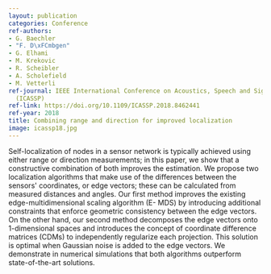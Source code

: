 ```yaml
---
layout: publication
categories: Conference
ref-authors:
- G. Baechler
- "F. D\xFCmbgen"
- G. Elhami
- M. Krekovic
- R. Scheibler
- A. Scholefield
- M. Vetterli
ref-journal: IEEE International Conference on Acoustics, Speech and Signal Processing
  (ICASSP)
ref-link: https://doi.org/10.1109/ICASSP.2018.8462441
ref-year: 2018
title: Combining range and direction for improved localization
image: icassp18.jpg
---
```



Self-localization of nodes in a sensor network is typically achieved using either range or direction measurements; in this paper, we show that a constructive combination of both improves the estimation. We propose two localization algorithms that make use of the differences between the sensors' coordinates, or edge vectors; these can be calculated from measured distances and angles. Our first method improves the existing edge-multidimensional scaling algorithm (E- MDS) by introducing additional constraints that enforce geometric consistency between the edge vectors. On the other hand, our second method decomposes the edge vectors onto 1-dimensional spaces and introduces the concept of coordinate difference matrices (CDMs) to independently regularize each projection. This solution is optimal when Gaussian noise is added to the edge vectors. We demonstrate in numerical simulations that both algorithms outperform state-of-the-art solutions.

